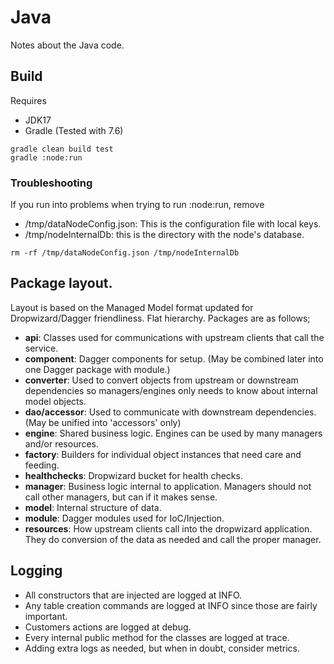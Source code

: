 # Java

Notes about the Java code.

## Build

Requires
* JDK17
* Gradle (Tested with 7.6)

```shell
gradle clean build test
gradle :node:run
```

### Troubleshooting

If you run into problems when trying to run :node:run, remove

* /tmp/dataNodeConfig.json: This is the configuration file with local keys.
* /tmp/nodeInternalDb: this is the directory with the node's database.
```shell
rm -rf /tmp/dataNodeConfig.json /tmp/nodeInternalDb
```
## Package layout.

Layout is based on the Managed Model format updated for Dropwizard/Dagger friendliness. Flat hierarchy. Packages are as
follows;

* **api**: Classes used for communications with upstream clients that call the service.
* **component**: Dagger components for setup. (May be combined later into one Dagger package with module.)
* **converter**: Used to convert objects from upstream or downstream dependencies so managers/engines only needs to know about internal model objects.
* **dao/accessor**: Used to communicate with downstream dependencies. (May be unified into 'accessors' only)
* **engine**: Shared business logic. Engines can be used by many managers and/or resources.
* **factory**: Builders for individual object instances that need care and feeding.
* **healthchecks**: Dropwizard bucket for health checks.
* **manager**: Business logic internal to application. Managers should not call other managers, but can if it makes sense.
* **model**: Internal structure of data.
* **module**: Dagger modules used for IoC/Injection.
* **resources**: How upstream clients call into the dropwizard application. They do conversion of the data as needed and call the proper manager.

## Logging

* All constructors that are injected are logged at INFO.
* Any table creation commands are logged at INFO since those are fairly important.
* Customers actions are logged at debug.
* Every internal public method for the classes are logged at trace.
* Adding extra logs as needed, but when in doubt, consider metrics.

